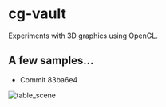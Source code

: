 # cg-vault
Experiments with 3D graphics using OpenGL.

## A few samples...

- Commit 83ba6e4

![table_scene](https://user-images.githubusercontent.com/33296520/131058623-ff3d3d42-c215-4291-94ff-b307fcab0953.png)

